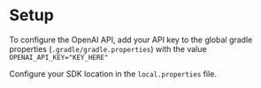 # Setup
To configure the OpenAI API, add your API key to the global gradle properties (`.gradle/gradle.properties`) with the value `OPENAI_API_KEY="KEY_HERE"`

Configure your SDK location in the `local.properties` file.

